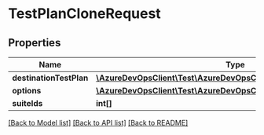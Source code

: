 # TestPlanCloneRequest

## Properties
Name | Type | Description | Notes
------------ | ------------- | ------------- | -------------
**destinationTestPlan** | [**\AzureDevOpsClient\Test\AzureDevOpsClient\Test\Model\TestPlan**](TestPlan.md) |  | [optional] 
**options** | [**\AzureDevOpsClient\Test\AzureDevOpsClient\Test\Model\CloneOptions**](CloneOptions.md) |  | [optional] 
**suiteIds** | **int[]** |  | [optional] 

[[Back to Model list]](../README.md#documentation-for-models) [[Back to API list]](../README.md#documentation-for-api-endpoints) [[Back to README]](../README.md)



